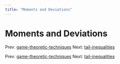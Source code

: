 ```yaml
---
title: "Moments and Deviations"
---
```


# Moments and Deviations

Prev: [game-theoretic-techniques](game-theoretic-techniques.md)
Next: [tail-inequalities](tail-inequalities.md)

Prev: [game-theoretic-techniques](game-theoretic-techniques.md)
Next: [tail-inequalities](tail-inequalities.md)
